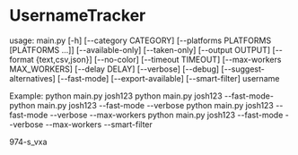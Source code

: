 # UsernameTracker


usage: main.py [-h] [--category CATEGORY] [--platforms PLATFORMS [PLATFORMS ...]] [--available-only] [--taken-only]
               [--output OUTPUT] [--format {text,csv,json}] [--no-color] [--timeout TIMEOUT]
               [--max-workers MAX_WORKERS] [--delay DELAY] [--verbose] [--debug] [--suggest-alternatives]
               [--fast-mode] [--export-available] [--smart-filter]
               username

Example:
python main.py josh123
python main.py josh123 --fast-mode-
python main.py josh123 --fast-mode --verbose
python main.py josh123 --fast-mode --verbose --max-workers
python main.py josh123 --fast-mode --verbose --max-workers --smart-filter




974-s_vxa

